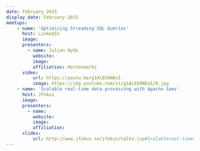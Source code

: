 ```yaml
---
date: February 2015
display_date: February 2015
meetups:
    - name: 'Optimizing Streaming SQL Queries'
      host: LinkedIn
      image: 
      presenters:
        - name: Julian Hyde
          website: 
          image:
          affiliation: Hortonworks
      video:
          url: https://youtu.be/g1AcEk0N6xI
          image: https://img.youtube.com/vi/g1AcEk0N6xI/0.jpg
    - name: 'Scalable real-time data processing with Apache Samz'
      host: Jfokus
      image: 
      presenters:
        - name:
          website: 
          image:
          affiliation:
      slides:
          url: http://www.jfokus.se/jfokus/talks.jsp#Scalablereal-timedat
---
```

<!--
   Licensed to the Apache Software Foundation (ASF) under one or more
   contributor license agreements.  See the NOTICE file distributed with
   this work for additional information regarding copyright ownership.
   The ASF licenses this file to You under the Apache License, Version 2.0
   (the "License"); you may not use this file except in compliance with
   the License.  You may obtain a copy of the License at

       http://www.apache.org/licenses/LICENSE-2.0

   Unless required by applicable law or agreed to in writing, software
   distributed under the License is distributed on an "AS IS" BASIS,
   WITHOUT WARRANTIES OR CONDITIONS OF ANY KIND, either express or implied.
   See the License for the specific language governing permissions and
   limitations under the License.
-->